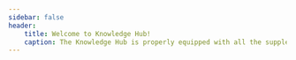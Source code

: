 ```yaml
---
sidebar: false
header:
    title: Welcome to Knowledge Hub!
    caption: The Knowledge Hub is properly equipped with all the supplemental information required to assist you with your project. Browse through the page as it contains informative articles about the LoRaWAN and further details on the Internet of Things (IoT) to gain a better understanding of the device and the innovative technology utilized by RAKwireless products.
---
```

<rk-blog />
